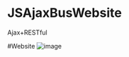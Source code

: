 # JSAjaxBusWebsite
Ajax+RESTful

#Website 
![image](https://user-images.githubusercontent.com/64776908/123780342-afa7b680-d905-11eb-84b0-9d30edfbadbd.png)
